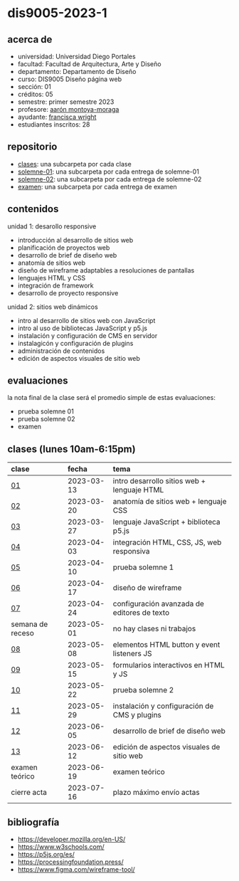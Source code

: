 # dis9005-2023-1

## acerca de

- universidad: Universidad Diego Portales
- facultad: Facultad de Arquitectura, Arte y Diseño
- departamento: Departamento de Diseño
- curso: DIS9005 Diseño página web
- sección: 01
- créditos: 05
- semestre: primer semestre 2023
- profesore: [aarón montoya-moraga](https://github.com/montoyamoraga/)
- ayudante: [francisca wright](https://github.com/Frantastic10)
- estudiantes inscritos: 28

## repositorio

- [clases](./clases/): una subcarpeta por cada clase
- [solemne-01](./solemne-01/): una subcarpeta por cada entrega de solemne-01
- [solemne-02](./solemne-02/): una subcarpeta por cada entrega de solemne-02
- [examen](./examen/): una subcarpeta por cada entrega de examen

## contenidos

unidad 1: desarollo responsive

- introducción al desarrollo de sitios web
- planificación de proyectos web
- desarrollo de brief de diseño web
- anatomía de sitios web
- diseño de wireframe adaptables a resoluciones de pantallas
- lenguajes HTML y CSS
- integración de framework
- desarrollo de proyecto responsive

unidad 2: sitios web dinámicos

- intro al desarrollo de sitios web con JavaScript
- intro al uso de bibliotecas JavaScript y p5.js
- instalación y configuración de CMS en servidor
- instalagicón y configuración de plugins
- administración de contenidos
- edición de aspectos visuales de sitio web

## evaluaciones

la nota final de la clase será el promedio simple de estas evaluaciones:

- prueba solemne 01
- prueba solemne 02
- examen

## clases (lunes 10am-6:15pm)

| clase                  | fecha      | tema                                         |
| :--------------------- | :--------- | :------------------------------------------- |
| [01](clases/clase-01/) | 2023-03-13 | intro desarrollo sitios web + lenguaje HTML  |
| [02](clases/clase-02/) | 2023-03-20 | anatomía de sitios web + lenguaje CSS        |
| [03](clases/clase-03/) | 2023-03-27 | lenguaje JavaScript + biblioteca p5.js       |
| [04](clases/clase-04/) | 2023-04-03 | integración HTML, CSS, JS, web responsiva    |
| [05](clases/clase-05/) | 2023-04-10 | prueba solemne 1                             |
| [06](clases/clase-06/) | 2023-04-17 | diseño de wireframe                          |
| [07](clases/clase-07/) | 2023-04-24 | configuración avanzada de editores de texto  |
| semana de receso       | 2023-05-01 | no hay clases ni trabajos                    |
| [08](clases/clase-08/) | 2023-05-08 | elementos HTML button y event listeners JS   |
| [09](clases/clase-09/) | 2023-05-15 | formularios interactivos en HTML y JS        |
| [10](clases/clase-10/) | 2023-05-22 | prueba solemne 2                             |
| [11](clases/clase-11/) | 2023-05-29 | instalación y configuración de CMS y plugins |
| [12](clases/clase-12/) | 2023-06-05 | desarrollo de brief de diseño web            |
| [13](clases/clase-13/) | 2023-06-12 | edición de aspectos visuales de sitio web    |
| examen teórico         | 2023-06-19 | examen teórico                               |
| cierre acta            | 2023-07-16 | plazo máximo envío actas                     |

## bibliografía

- https://developer.mozilla.org/en-US/
- https://www.w3schools.com/
- https://p5js.org/es/
- https://processingfoundation.press/
- https://www.figma.com/wireframe-tool/
